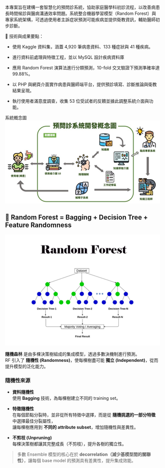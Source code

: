 本專案旨在建構一套智慧化的預問診系統，協助家庭醫學科初診流程，以改善病患長時間候診與醫病溝通效率問題。系統整合機器學習模型（Random Forest）與專家系統架構，可透過使用者主訴症狀預測可能疾病並提供衛教資訊，輔助醫師初步診斷。

📌 技術與成果要點：

* 使用 Kaggle 資料集，涵蓋 4,920 筆病患資料、133 種症狀與 41 種疾病。

* 進行資料前處理與特徵工程，並以 MySQL 設計疾病資料庫

* 應用 Random Forest 演算法進行分類預測，10-fold 交叉驗證下預測準確率達 99.88%。

* 以 PHP 與網頁介面實作病患與醫師端平台，提供預診填寫、診斷推論與衛教結果呈現。

* 執行使用者滿意度調查，收集 53 位受試者的反饋並據此調整系統介面與功能。

系統概念圖
<img src="https://github.com/Jason910315/PreConsultation_System/blob/main/image.jpg?raw=true" alt="預問診系統畫面" width="600"/>


## 🌲 Random Forest = Bagging + Decision Tree + Feature Randomness
<img src="https://github.com/Jason910315/PreConsultation_System/blob/main/random_forest.jpg?raw=true" alt="預問診系統畫面" width="600"/>

**隨機森林** 是由多棵決策樹組成的集成模型，透過多數決機制進行預測。  
RF 引入了 **隨機性 (Randomness)**，使每棵樹盡可能 **獨立 (Independent)**，從而提升模型的泛化能力。

### 隨機性來源

- **資料隨機性**  
  使用 **Bagging** 技術，為每棵樹建立不同的 training set。

- **特徵隨機性**  
  在每個節點分裂時，並非從所有特徵中選擇，而是從 **隨機挑選的一部分特徵** 中選擇最佳分裂屬性，  
  讓每棵樹應用到 **不同的 attribute subset**，增加隨機性與差異性。

- **不剪枝 (Unpruning)**  
  每棵決策樹都讓其完整成長（不剪枝），提升各樹的獨立性。

> 多數 Ensemble 模型的核心在於 **decorrelation（減少基模型間的關聯性）**，讓每個 base model 的預測具有差異性，提升集成效能。

